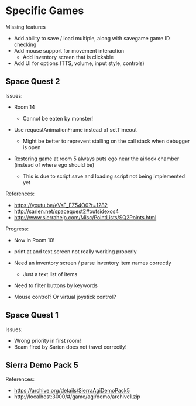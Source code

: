 # Specific Games

Missing features
- Add ability to save / load multiple, along with savegame game ID checking
- Add mouse support for movement interaction
    - Add inventory screen that is clickable
- Add UI for options (TTS, volume, input style, controls)

## Space Quest 2

Issues:

- Room 14 
  - Cannot be eaten by monster!

- Use requestAnimationFrame instead of setTimeout
  - Might be better to reprevent stalling on the call stack when debugger is open 

- Restoring game at room 5 always puts ego near the airlock chamber (instead of where ego should be)
  - This is due to script.save and loading script not being implemented yet

References:

- https://youtu.be/eVsF_FZ54O0?t=1282
- http://sarien.net/spacequest2#outsidexos4
- http://www.sierrahelp.com/Misc/PointLists/SQ2Points.html

Progress:

- Now in Room 10!
  
- print.at and text.screen not really working properly

- Need an inventory screen / parse inventory item names correctly
  - Just a text list of items
- Need to filter buttons by keywords
- Mouse control? Or virtual joystick control?

## Space Quest 1

Issues:

- Wrong priority in first room!
- Beam fired by Sarien does not travel correctly!

## Sierra Demo Pack 5

References:

- https://archive.org/details/SierraAgiDemoPack5
- http://localhost:3000/#/game/agi/demo/archive1.zip

